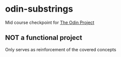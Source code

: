 # odin-substrings

Mid course checkpoint for [The Odin Project](https://www.theodinproject.com/about)

## NOT a functional project

Only serves as reinforcement of the covered concepts
